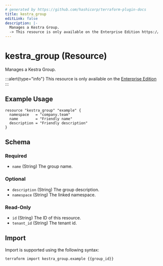 ```yaml
---
# generated by https://github.com/hashicorp/terraform-plugin-docs
title: kestra_group
editLink: false
description: |-
  Manages a Kestra Group.
  -> This resource is only available on the Enterprise Edition https://kestra.io/enterprise
---
```


# kestra_group (Resource)

Manages a Kestra Group.

:::alert{type="info"}
This resource is only available on the [Enterprise Edition](https://kestra.io/enterprise)
:::

## Example Usage

```hcl
resource "kestra_group" "example" {
  namespace   = "company.team"
  name        = "Friendly name"
  description = "Friendly description"
}
```

<!-- schema generated by tfplugindocs -->
## Schema

### Required

- `name` (String) The group name.

### Optional

- `description` (String) The group description.
- `namespace` (String) The linked namespace.

### Read-Only

- `id` (String) The ID of this resource.
- `tenant_id` (String) The tenant id.

## Import

Import is supported using the following syntax:

```shell
terraform import kestra_group.example {{group_id}}
```
